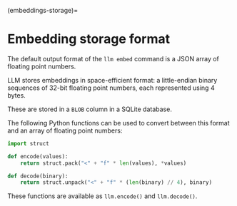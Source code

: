 (embeddings-storage)=
# Embedding storage format

The default output format of the `llm embed` command is a JSON array of floating point numbers.

LLM stores embeddings in space-efficient format: a little-endian binary sequences of 32-bit floating point numbers, each represented using 4 bytes.

These are stored in a `BLOB` column in a SQLite database.

The following Python functions can be used to convert between this format and an array of floating point numbers:

```python
import struct

def encode(values):
    return struct.pack("<" + "f" * len(values), *values)

def decode(binary):
    return struct.unpack("<" + "f" * (len(binary) // 4), binary)
```

These functions are available as `llm.encode()` and `llm.decode()`.
